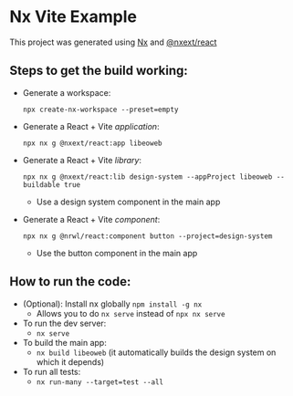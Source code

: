# Nx Vite Example

This project was generated using [Nx](https://nx.dev) and [@nxext/react](https://nxext.dev/docs/react/overview)

## Steps to get the build working:

- Generate a workspace:

  `npx create-nx-workspace --preset=empty`

- Generate a React + Vite _application_:

  `npx nx g @nxext/react:app libeoweb`

- Generate a React + Vite _library_:

  `npx nx g @nxext/react:lib design-system --appProject libeoweb --buildable true`

  - Use a design system component in the main app

- Generate a React + Vite _component_:

  `npx nx g @nrwl/react:component button --project=design-system`

  - Use the button component in the main app

## How to run the code:

- (Optional): Install nx globally `npm install -g nx`
  - Allows you to do `nx serve` instead of `npx nx serve`
- To run the dev server:
  - `nx serve`
- To build the main app:
  - `nx build libeoweb` (it automatically builds the design system on which it depends)
- To run all tests:
  - `nx run-many --target=test --all`
